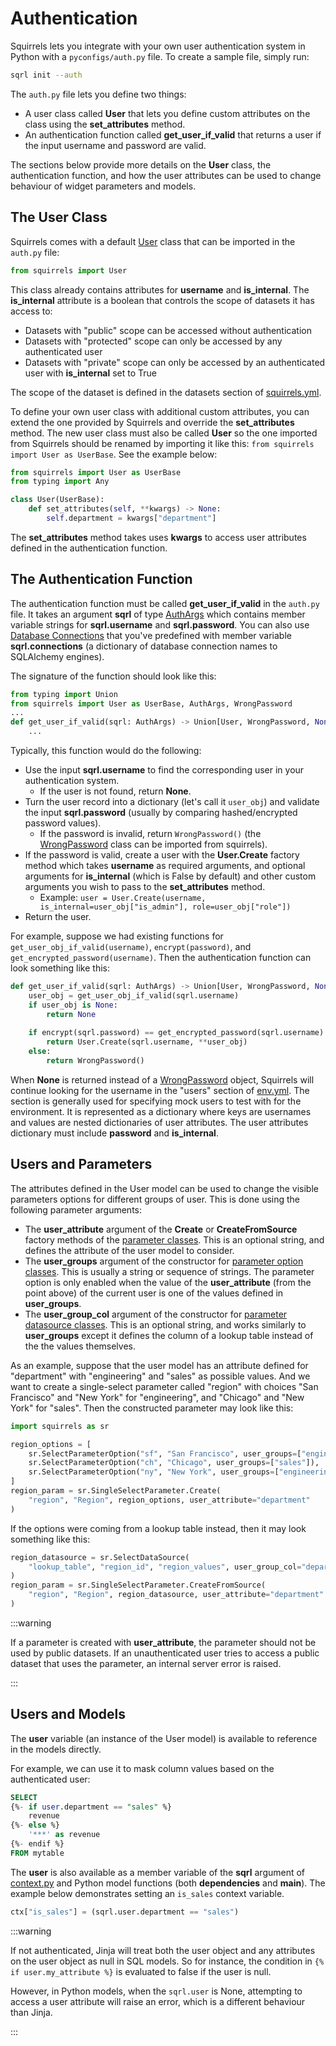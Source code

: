# Authentication

Squirrels lets you integrate with your own user authentication system in Python with a `pyconfigs/auth.py` file. To create a sample file, simply run:

```bash
sqrl init --auth
```

The `auth.py` file lets you define two things:

- A user class called **User** that lets you define custom attributes on the class using the **set_attributes** method.
- An authentication function called **get_user_if_valid** that returns a user if the input username and password are valid.

The sections below provide more details on the **User** class, the authentication function, and how the user attributes can be used to change behaviour of widget parameters and models.

## The User Class

Squirrels comes with a default [User] class that can be imported in the `auth.py` file:

```python
from squirrels import User
```

This class already contains attributes for **username** and **is_internal**. The **is_internal** attribute is a boolean that controls the scope of datasets it has access to:

- Datasets with "public" scope can be accessed without authentication
- Datasets with "protected" scope can only be accessed by any authenticated user
- Datasets with "private" scope can only be accessed by an authenticated user with **is_internal** set to True

The scope of the dataset is defined in the datasets section of [squirrels.yml].

To define your own user class with additional custom attributes, you can extend the one provided by Squirrels and override the **set_attributes** method. The new user class must also be called **User** so the one imported from Squirrels should be renamed by importing it like this: `from squirrels import User as UserBase`. See the example below:

```python
from squirrels import User as UserBase
from typing import Any

class User(UserBase):
    def set_attributes(self, **kwargs) -> None:
        self.department = kwargs["department"]
```

The **set_attributes** method takes uses **kwargs** to access user attributes defined in the authentication function.

## The Authentication Function

The authentication function must be called **get_user_if_valid** in the `auth.py` file. It takes an argument **sqrl** of type [AuthArgs] which contains member variable strings for **sqrl.username** and **sqrl.password**. You can also use [Database Connections] that you've predefined with member variable **sqrl.connections** (a dictionary of database connection names to SQLAlchemy engines).

The signature of the function should look like this:

```python
from typing import Union
from squirrels import User as UserBase, AuthArgs, WrongPassword
...
def get_user_if_valid(sqrl: AuthArgs) -> Union[User, WrongPassword, None]:
    ...
```

Typically, this function would do the following:
- Use the input **sqrl.username** to find the corresponding user in your authentication system.
  - If the user is not found, return **None**.
- Turn the user record into a dictionary (let's call it `user_obj`) and validate the input **sqrl.password** (usually by comparing hashed/encrypted password values).
  - If the password is invalid, return `WrongPassword()` (the [WrongPassword] class can be imported from squirrels).
- If the password is valid, create a user with the **User.Create** factory method which takes **username** as required arguments, and optional arguments for **is_internal** (which is False by default) and other custom arguments you wish to pass to the **set_attributes** method.
  - Example: `user = User.Create(username, is_internal=user_obj["is_admin"], role=user_obj["role"])`
- Return the user.

For example, suppose we had existing functions for `get_user_obj_if_valid(username)`, `encrypt(password)`, and `get_encrypted_password(username)`. Then the authentication function can look something like this:

```python
def get_user_if_valid(sqrl: AuthArgs) -> Union[User, WrongPassword, None]:
    user_obj = get_user_obj_if_valid(sqrl.username)
    if user_obj is None:
        return None
    
    if encrypt(sqrl.password) == get_encrypted_password(sqrl.username):
        return User.Create(sqrl.username, **user_obj)
    else:
        return WrongPassword()
```

When **None** is returned instead of a [WrongPassword] object, Squirrels will continue looking for the username in the "users" section of [env.yml]. The section is generally used for specifying mock users to test with for the environment. It is represented as a dictionary where keys are usernames and values are nested dictionaries of user attributes. The user attributes dictionary must include **password** and **is_internal**.

## Users and Parameters

The attributes defined in the User model can be used to change the visible parameters options for different groups of user. This is done using the following parameter arguments:

- The **user_attribute** argument of the **Create** or **CreateFromSource** factory methods of the [parameter classes](../../references/python/parameters/Parameter). This is an optional string, and defines the attribute of the user model to consider.
- The **user_groups** argument of the constructor for [parameter option classes](../../references/python/parameter_options/ParameterOption). This is usually a string or sequence of strings. The parameter option is only enabled when the value of the **user_attribute** (from the point above) of the current user is one of the values defined in **user_groups**.
- The **user_group_col** argument of the constructor for [parameter datasource classes](../../references/python/data_sources/DataSource). This is an optional string, and works similarly to **user_groups** except it defines the column of a lookup table instead of the the values themselves.

As an example, suppose that the user model has an attribute defined for "department" with "engineering" and "sales" as possible values. And we want to create a single-select parameter called "region" with choices "San Francisco" and "New York" for "engineering", and "Chicago" and "New York" for "sales". Then the constructed parameter may look like this:

```python
import squirrels as sr

region_options = [
    sr.SelectParameterOption("sf", "San Francisco", user_groups=["engineering"]),
    sr.SelectParameterOption("ch", "Chicago", user_groups=["sales"]),
    sr.SelectParameterOption("ny", "New York", user_groups=["engineering", "sales"])
]
region_param = sr.SingleSelectParameter.Create(
    "region", "Region", region_options, user_attribute="department"
)
```

If the options were coming from a lookup table instead, then it may look something like this:

```python
region_datasource = sr.SelectDataSource(
    "lookup_table", "region_id", "region_values", user_group_col="department_col"
)
region_param = sr.SingleSelectParameter.CreateFromSource(
    "region", "Region", region_datasource, user_attribute="department"
)
```

:::warning

If a parameter is created with **user_attribute**, the parameter should not be used by public datasets. If an unauthenticated user tries to access a public dataset that uses the parameter, an internal server error is raised.

:::

## Users and Models

The **user** variable (an instance of the User model) is available to reference in the models directly.

For example, we can use it to mask column values based on the authenticated user:

```sql
SELECT
{%- if user.department == "sales" %}
    revenue
{%- else %}
    '***' as revenue
{%- endif %}
FROM mytable
```

The **user** is also available as a member variable of the **sqrl** argument of [context.py] and Python model functions (both **dependencies** and **main**). The example below demonstrates setting an `is_sales` context variable.

```python
ctx["is_sales"] = (sqrl.user.department == "sales")
```

:::warning

If not authenticated, Jinja will treat both the user object and any attributes on the user object as null in SQL models. So for instance, the condition in `{% if user.my_attribute %}` is evaluated to false if the user is null.

However, in Python models, when the `sqrl.user` is None, attempting to access a user attribute will raise an error, which is a different behaviour than Jinja.

:::


[squirrels.yml]: ./project-file
[context.py]: ./context
[AuthArgs]: ../../references/python/arguments/AuthArgs
[User]: ../../references/python/user_base/User
[WrongPassword]: ../../references/python/user_base/WrongPassword
[Database Connections]: ./database
[env.yml]: ./environcfg
